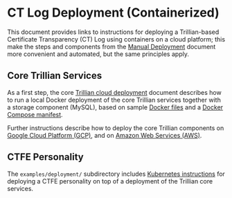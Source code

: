 # CT Log Deployment (Containerized)

This document provides links to instructions for deploying a Trillian-based
Certificate Transparency (CT) Log using containers on a cloud platform; this
make the steps and components from the
[Manual Deployment](ManualDeployment.md) document more convenient and
automated, but the same principles apply.

## Core Trillian Services

As a first step, the core
[Trillian cloud deployment](https://github.com/google/trillian/tree/master/examples/deployment/README.md)
document describes how to run a local Docker deployment of the core Trillian
services together with a storage component (MySQL), based on sample
[Docker files](https://github.com/google/trillian/blob/master/examples/deployment/docker)
and a
[Docker Compose manifest](https://github.com/google/trillian/blob/master/examples/deployment/docker-compose.yml).

Further instructions describe how to deploy the core Trillian components on
[Google Cloud Platform (GCP)](https://github.com/google/trillian/blob/master/examples/deployment/kubernetes/README.md),
and on [Amazon Web Services (AWS)](https://github.com/google/trillian/blob/master/examples/deployment/aws/README.md).

## CTFE Personality

The `examples/deployment/` subdirectory includes
[Kubernetes instructions](../examples/deployment/kubernetes/README.md)
for deploying a CTFE personality on top of a deployment of the Trillian core
services.
